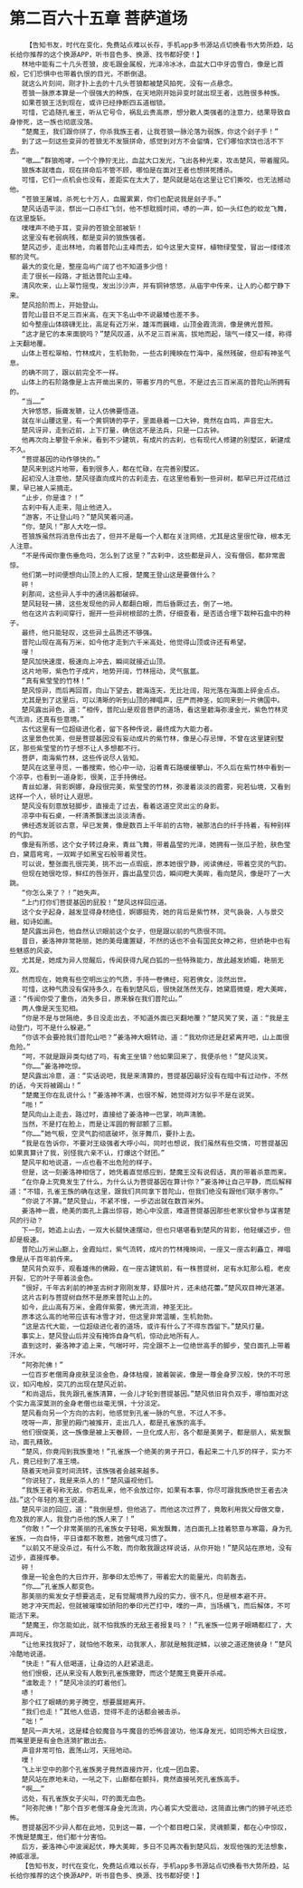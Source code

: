 # 第二百六十五章 菩萨道场
        【告知书友，时代在变化，免费站点难以长存，手机app多书源站点切换看书大势所趋，站长给你推荐的这个换源APP，听书音色多、换源、找书都好使！】
       林地中能有二十几头苍狼，皮毛跟金属般，光泽冷冰冰，血盆大口中牙齿雪白，像是匕首般，它们恐惧中也带着仇恨的目光，不断倒退。
       就这么片刻间，刚才扑上去的十几头苍狼都被楚风拍死，没有一点悬念。
       苍狼一脉原本算是一个很强大的种族，在天地刚开始异变时就出现王者，远胜很多种族。
       如果苍狼王活到现在，或许已经挣断四五道枷锁。
       可惜，它追随孔雀王，听从它号令，祸乱云贵高原，想分散人类强者的注意力，结果导致自身惨死，这一族也彻底没落。
       “楚魔王，我们跟你拼了，你杀我族王者，让我苍狼一脉沦落为弱族，你这个刽子手！”
       到了这一刻这些变异的苍狼无不发狠拼命，感觉到对方不会留情，它们哪怕求饶也活不下去。
       “嗷……”群狼咆哮，一个个狰狞无比，血盆大口发光，飞出各种光束，攻击楚风，带着腥风。
       狼族本就嗜血，现在拼命后不管不顾，哪怕是在面对王者也想拼死搏杀。
       可惜，它们一点机会也没有，差距实在太大了，楚风就是站在这里让它们撕咬，也无法撼动他。
       “苍狼王屠城，杀死七十万人，血腥累累，你们也配说我是刽子手。”
       楚风话语平淡，祭出一口赤红飞剑，他不想耽搁时间，哧的一声，如一头红色的蛟龙飞舞，在这里旋斩。
       噗噗声不绝于耳，变异的苍狼全部被斩！
       这里没有老弱病残，都是变异的狼族强者。
       楚风迈步，走出林地，向着普陀山主峰而去，如今这里大变样，植物绿莹莹，冒出一缕缕浓郁的灵气。
       最大的变化是，整座岛屿广阔了也不知道多少倍！
       走了很长一段路，才抵达普陀山主峰。
       清风吹来，山上翠竹摇曳，发出沙沙声，并有铜钟悠悠，从庙宇中传来，让人的心都宁静下来。
       楚风拾阶而上，开始登山。
       普陀山昔日不足三百米高，在天下名山中不说最矮也差不多。
       如今整座山体磅礴无比，高足有近万米，雄浑而巍峨，山顶金霞流淌，像是佛光普照。
       “这才是它的本来面貌吗？”楚风叹道，从不足三百米高，拔地而起，瑞气一缕又一缕，称得上天翻地覆。
       山体上苍松翠柏，竹林成片，生机勃勃，一些古刹掩映在竹海中，虽然残破，但却有神圣气息。
       的确不同了，跟以前完全不一样。
       山体上的石阶路像是上古开凿出来的，带着岁月的气息，不是过去三百米高的普陀山所拥有的。
       “当……”
       大钟悠悠，振聋发聩，让人仿佛要悟道。
       就在半山腰这里，有一个黄铜铸的亭子，里面悬着一口大钟，竟然在自鸣，声音宏大。
       楚风讶异，走到近前，上下打量，确信这不是法兵，只是一口古钟。
       他再次向上攀登千余米，看到不少建筑，有成片的古刹，也有现代人修建的别墅区，新建成不久。
       “菩提基因的动作够快的。”
       楚风来到这片地带，看到很多人，都在忙碌，在完善别墅区。
       起初没人注意他，楚风径直向成片的古刹走去，在这里他看到一些异树，都早已开过花结过果，早已被人采摘走。
       “止步，你是谁？！”
       古刹中有人走来，阻止他进入。
       “游客，不让登山吗？”楚风笑着问道。
       “你，楚风！”那人大吃一惊。
       苍狼族虽然将消息传出去了，但并不是每一个人都在关注网络，尤其是这里很忙碌，根本无人注意。
       “不是传闻你重伤垂危吗，怎么到了这里？”古刹中，这些都是异人，没有僧侣，都非常震惊。
       他们第一时间便想向山顶上的人汇报，楚魔王登山这是要做什么？
       砰！
       刹那间，这些异人手中的通讯器都破碎。
       楚风轻轻一拂，这些发现他的异人都翻白眼，而后昏厥过去，倒了一地。
       他在这片古刹间穿行，掘开一些异树根部的土质，仔细查看，是否适合埋下栽种石盒中的种子。
       最终，他只能轻叹，这些异土品质还不够强。
       普陀山现在高有万米，如今他才走到六千米高处，他觉得山顶或许还有希望。
       嗖！
       楚风加快速度，极速向上冲去，瞬间就接近山顶。
       这片地带，紫色竹子成片，地势开阔，竹林摇动，灵气氤氲。
       “真有紫莹莹的竹林！”
       楚风惊异，而后再回首，向山下望去，碧海连天，无比壮阔，阳光落在海面上碎金点点。
       尤其是到了这里后，可以清晰的听到山顶的禅唱声，庄严而神圣，如同来到一片佛国中。
       楚风露出异色，道：“相传，普陀山是观音菩萨的道场，看这里碧海弥漫金光，紫色竹林灵气流淌，还真有些意境。”
       古代这里有一位超级进化者，留下各种传说，最终成为大能力者。
       这里景色优美，但是菩提基因没有妄动成片的紫竹林，像是心存忌惮，不曾在这里建别墅区，那些紫莹莹的竹子想不让人多想都不行。
       菩萨，南海紫竹林，这些传说尽人皆知。
       楚风在这里寻觅，一番搜索，他心中一动，沿着青石路缓缓攀山，不久后在紫竹林中看到一个凉亭，也看到一道身影，很美，正手持佛经。
       青丝如瀑，背影婀娜，身段很完美，紫莹莹的竹林，弥漫着淡淡的霞雾，宛若仙境，又看到这样一个人，顿时让人遐思。
       楚风没有刻意放轻脚步，直接走了过去，看着这道空灵出尘的身影。
       凉亭中有石桌，一杯清茶飘漾出淡淡清香。
       佛经透发斑驳古意，早已发黄，像是数百上千年前的古物，被那洁白的纤手持着，有种别样的气韵。
       像是有所感，这个女子转过身来，青丝飞舞，带着晶莹的光泽，她拥有一张瓜子脸，肤色莹白，黛眉弯弯，一双眸子如黑宝石般带着灵性。
       可以说，整张面孔很完美，挑不出一点瑕疵，原本她很宁静，阅读佛经，带着空灵的气韵。
       但现在她很吃惊，鲜红的唇张开，露出晶莹贝齿，瞬间瞪大美眸，看向楚风，像是吓了一大跳。
       “你怎么来了？！”她失声。
       “上门打你们菩提基因的屁股！”楚风这样回应道。
       这个女子起身，越发显得身材绝佳，婀娜挺秀，她的背后是紫竹林，灵气袅袅，人与景交融，如诗如画。
       楚风露出异色，他自然认识眼前这个女子，但是跟以前的气质很不同。
       昔日，姜洛神非常艳丽，她的美毋庸置疑，不然的话也不会有国民女神之称，但娇艳中也有些魅惑的风姿。
       尤其是，她成为异人觉醒后，传闻获得九尾白狐的一些特殊能力，故此越发娇媚，艳丽无双。
       然而现在，她竟有些空明出尘的气质，手持一卷佛经，宛若佛女，淡然出世。
       可惜，这种气质没有保持多久，在看到楚风后，很快就荡然无存，她黛眉微蹙，瞪大美眸，道：“传闻你受了重伤，消失多日，原来躲在我们普陀山。”
       两人像是天生犯相。
       “你是不是与世隔绝，多日没走出去，不知道外面已天翻地覆？”楚风笑了笑，道：“我是主动登门，可不是什么躲避。”
       “你该不会要抢我们普陀山吧？”姜洛神大眼转动，道：“我劝你还是赶紧离开吧，山上面很危险。”
       “呵，不就是跟异类勾结了吗，有禽王坐镇？他如果回来了，我便杀他！”楚风淡笑。
       “你……”姜洛神吃惊。
       楚风露出冷意，道：“实话说吧，我是来清算的，菩提基因最好没有在暗中有过动作，不然的话，今天将被踢山！”
       “楚魔王你在乱说什么！”姜洛神不满，也很不解，她觉得对方似乎不是在说笑。
       “啪！”
       楚风向山上走去，路过时，直接给了姜洛神一巴掌，响声清脆。
       当然，不是打在脸上，而是让浑圆的臀部颤了三颤。
       “你……”她气极，空灵气韵彻底破坏，张牙舞爪，要扑上去。
       “我是在告诉你，不要对王级强者大呼小叫，同时也想说，我们虽然有些交情，可菩提基因如果真算计了我，别怪我六亲不认，打爆这个财团。”
       楚风平和地说道，一点也看不出危险的样子。
       但是，这一刻姜洛神相信了，她凭着直觉感应到，楚魔王没有说假话，真的带着杀意而来。
       “在你身上究竟发生了什么，为什么认为菩提基因在算计你？”姜洛神让自己平静，而后解释道：“不错，孔雀王族的确在这里，跟我们共同拿下普陀山，但我们绝没有跟他们联手害你。”
       “你说了不算。”楚风登山，不紧不慢，一步迈出就在数百米外。
       姜洛神一震，绝美的面孔上露出惊容，她心中没底，难道菩提基因那些老家伙曾参与谋害楚风的行动？
       下一刻，她追上山去，一双大长腿快速摆动，但也只堪堪看到楚风的背影，他轻缓迈步，但却是极速。
       普陀山万米山巅上，金霞灿烂，紫气流转，成片的竹林掩映间，一座又一座古刹矗立，禅唱像是从千百年前传来。
       楚风背负双手，观看雄伟的佛殿，在一座古建筑前，有一株菩提树，足有水缸那么粗，老皮开裂，它的叶子带着淡金色。
       “很好，千年古刹前的神圣古树才刚刚发芽，舒展叶片，还未结花蕾。”楚风双目神光湛湛。
       这片古刹与菩提树自然不是原来普陀山上的。
       如今，此山高有万米，金霞伴紫雾，佛光流淌，神圣无比。
       原本这么高的地带应该有冰雪才对，但这里非常温暖，生机勃勃。
       “这是古代大能，一位超级进化者的道场，或许有什么了不得东西留下。”楚风打量。
       事实上，楚风登山后并没有掩饰自身气机，惊动此地所有人。
       直到这时，姜洛神才追上来，气喘吁吁，完全跟不上一位绝世高手的脚步，莹白面孔上带着汗水。
       “阿弥陀佛！”
       一位百岁老僧周身皮肤呈淡金色，身体枯瘦，披着袈裟，像是一尊金身罗汉般，快的不可思议，如闪电般，突兀的出现在楚风近前。
       “和尚退后，我先跟孔雀族清算，一会儿才轮到菩提基因。”楚风依旧背负双手，哪怕面对这个实力高深莫测的金身老僧也丝毫无惧，十分淡定。
       楚风看向另一个方向的古刹，他感觉到孔雀一脉的气息，不过人不多。
       吱呀一声，那里的殿门被推开，走出几人，都是孔雀族的高手。
       他们很俊美，这一族像是被上天眷顾，一旦化成人形，各个都是美男子，都是丽人，紫发飘动，面孔精致。
       “楚风，你竟闯到我族重地！”孔雀族一个绝美的男子开口，看起来二十几岁的样子，实力不凡，竟已经到了准王境。
       随着天地异变时间流转，该族强者会越来越多。
       “你说轻了，我是来杀人的！”楚风逼视他们。
       “我族王者号称无敌，你若乱来，他不会放过你，如果有本事，你尽可跟我族绝世王者去决战。”这个年轻的准王说道。
       楚风平淡的回应，道：“我倒是想，但他逃了。而他这次过界了，竟敢利用我父母做文章，危及我的家人，我登门杀他的族人来了！”
       “你敢！”一个非常美丽的孔雀族女子轻喝，紫发飘舞，洁白面孔上挂着怒意与寒霜，身为孔雀族，一向自恃，平日谁都不敢惹，她傲气成习惯了。
       “以前又不是没杀过，有什么不敢，而你敢我跟这样说话，从你开始！”楚风站在原地，没有迈步，直接挥拳。
       砰！
       像是一轮金色的大日炸开，那拳印太恐怖了，带着宏大的能量光，向前轰去。
       “你……”孔雀族人都变色。
       那美丽的紫发女子想要逃走，足有觉醒境界九段的实力，很不凡，但是根本避不开。
       她才冲天而起，但就被璀璨如骄阳的拳印光芒打中，噗的一声，当场横飞，而后解体，不可能活下来。
       “楚魔王，你怎能如此，就不怕我族的无敌王者报复吗？！”孔雀族一位男子眼睛都红了，大声呵斥。
       “让他来找我好了，就怕他不敢来，动我家人，那就是触我逆鳞，以彼之道还施彼身！”楚风冷酷地说道。
       “快走！”有人低喝道，让身边的人赶紧退走。
       他们恨极，还从来没有人敢到孔雀族撒野，而这个楚魔王竟要开杀戒。
       “谁敢走？！”楚风冷淡的盯着他们。
       哧！
       那个红了眼睛的男子腾空，想要展翅离开。
       “我们也走！”其他人低语，觉得不走的话都会被击杀。
       “咄！”
       楚风一声大吼，这是糅合蛟魔音与牛魔音的恐怖音波功，他浑身发光，如同恐怖大日绽放，而嘴里更是有金色涟漪扩散出去。
       声音非常可怕，震荡山河，天摇地动。
       噗！
       飞上半空中的那个孔雀族男子竟然直接炸开，化成一团血雾。
       楚风站在原地未动，一吼之下，山巅都在颤抖，竟然直接吼死孔雀族高手。
       “啊……”
       远处，有孔雀族女子尖叫，吓的面无血色。
       “阿弥陀佛！”那个百岁老僧浑身金光流淌，内心着实大受震动，这简直比佛门的狮子吼还恐怖。
       菩提基因不少异人都在此地，见到这一幕，一个个都目瞪口呆，灵魂颤栗，都在心中惊叹，不愧是楚魔王，他们都十分害怕。
       后方，姜洛神心中波澜起伏，睁大美眸，多日不见再次看到楚风后，发现他强的无法想象，神威凛凛。
       【告知书友，时代在变化，免费站点难以长存，手机app多书源站点切换看书大势所趋，站长给你推荐的这个换源APP，听书音色多、换源、找书都好使！】
